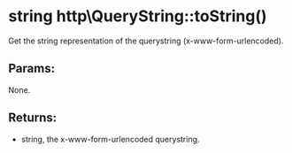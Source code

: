 # string http\QueryString::toString()

Get the string representation of the querystring (x-www-form-urlencoded).

## Params:

None.

## Returns:

* string, the x-www-form-urlencoded querystring.
